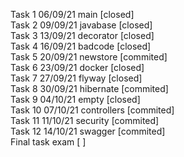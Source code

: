 Task 1 06/09/21 main [closed]  
Task 2 09/09/21 javabase [closed]  
Task 3 13/09/21 decorator [closed]  
Task 4 16/09/21 badcode [closed]  
Task 5 20/09/21 newstore [commited]  
Task 6 23/09/21 docker [closed]  
Task 7 27/09/21 flyway [closed]  
Task 8 30/09/21 hibernate [commited]  
Task 9 04/10/21 empty [closed]  
Task 10 07/10/21 controllers [commited]  
Task 11 11/10/21 security [commited]  
Task 12 14/10/21 swagger [commited]  
Final task exam [ ]  
